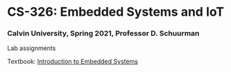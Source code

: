 # CS-326: Embedded Systems and IoT
### Calvin University, Spring 2021, Professor D. Schuurman
Lab assignments

Textbook: [Introduction to Embedded Systems](https://ptolemy.berkeley.edu/books/leeseshia/releases/LeeSeshia_DigitalV2_2.pdf)
